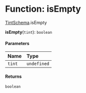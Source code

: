 # Function: isEmpty

[TintSchema](/en/auto-docs/utils/modules/TintSchema.md).isEmpty

**isEmpty**(`tint`): `boolean`

#### Parameters

| Name | Type |
| :------ | :------ |
| `tint` | `undefined` | `Partial`<[`TintSchema`](/en/auto-docs/utils/interfaces/TintSchema-1.md)> |

#### Returns

`boolean`
